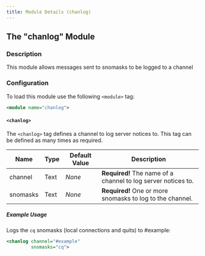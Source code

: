 ```yaml
---
title: Module Details (chanlog)
---
```


## The "chanlog" Module

### Description

This module allows messages sent to snomasks to be logged to a channel

### Configuration

To load this module use the following `<module>` tag:

```xml
<module name="chanlog">
```

#### `<chanlog>`

The `<chanlog>` tag defines a channel to log server notices to. This tag can be defined as many times as required.

Name     | Type | Default Value | Description
-------- | ---- | ------------- | -----------
channel  | Text | *None*        | **Required!** The name of a channel to log server notices to.
snomasks | Text | *None*        | **Required!** One or more snomasks to log to the channel.

##### Example Usage

Logs the `cq` snomasks (local connections and quits) to #example:

```xml
<chanlog channel="#example"
         snomasks="cq">
```
